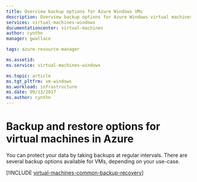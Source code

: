 ```yaml
---
title: Overview backup options for Azure Windows VMs 
description: Overview backup options for Azure Windows virtual machines.
services: virtual-machines-windows
documentationcenter: virtual-machines
author: cynthn
manager: gwallace

tags: azure-resource-manager

ms.assetid: 
ms.service: virtual-machines-windows

ms.topic: article
ms.tgt_pltfrm: vm-windows
ms.workload: infrastructure
ms.date: 09/13/2017
ms.author: cynthn
---
```


# Backup and restore options for virtual machines in Azure
You can protect your data by taking backups at regular intervals. There are several backup options available for VMs, depending on your use-case.

[!INCLUDE [virtual-machines-common-backup-recovery](../../../includes/virtual-machines-common-backup-recovery.md)]